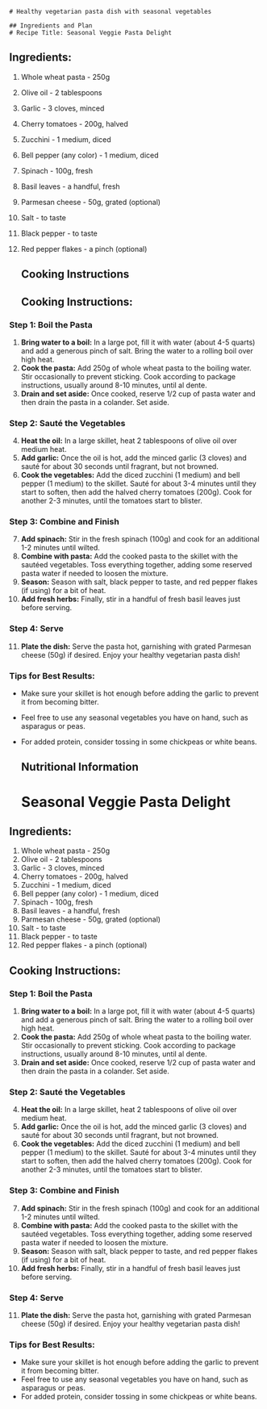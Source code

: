 
    # Healthy vegetarian pasta dish with seasonal vegetables
    
    ## Ingredients and Plan
    # Recipe Title: Seasonal Veggie Pasta Delight

## Ingredients:
1. Whole wheat pasta - 250g
2. Olive oil - 2 tablespoons
3. Garlic - 3 cloves, minced
4. Cherry tomatoes - 200g, halved
5. Zucchini - 1 medium, diced
6. Bell pepper (any color) - 1 medium, diced
7. Spinach - 100g, fresh
8. Basil leaves - a handful, fresh
9. Parmesan cheese - 50g, grated (optional)
10. Salt - to taste
11. Black pepper - to taste
12. Red pepper flakes - a pinch (optional)
    
    ## Cooking Instructions
    ## Cooking Instructions:

### Step 1: Boil the Pasta
1. **Bring water to a boil:** In a large pot, fill it with water (about 4-5 quarts) and add a generous pinch of salt. Bring the water to a rolling boil over high heat.
2. **Cook the pasta:** Add 250g of whole wheat pasta to the boiling water. Stir occasionally to prevent sticking. Cook according to package instructions, usually around 8-10 minutes, until al dente. 
3. **Drain and set aside:** Once cooked, reserve 1/2 cup of pasta water and then drain the pasta in a colander. Set aside.

### Step 2: Sauté the Vegetables
4. **Heat the oil:** In a large skillet, heat 2 tablespoons of olive oil over medium heat.
5. **Add garlic:** Once the oil is hot, add the minced garlic (3 cloves) and sauté for about 30 seconds until fragrant, but not browned.
6. **Cook the vegetables:** Add the diced zucchini (1 medium) and bell pepper (1 medium) to the skillet. Sauté for about 3-4 minutes until they start to soften, then add the halved cherry tomatoes (200g). Cook for another 2-3 minutes, until the tomatoes start to blister.

### Step 3: Combine and Finish
7. **Add spinach:** Stir in the fresh spinach (100g) and cook for an additional 1-2 minutes until wilted.
8. **Combine with pasta:** Add the cooked pasta to the skillet with the sautéed vegetables. Toss everything together, adding some reserved pasta water if needed to loosen the mixture.
9. **Season:** Season with salt, black pepper to taste, and red pepper flakes (if using) for a bit of heat.
10. **Add fresh herbs:** Finally, stir in a handful of fresh basil leaves just before serving.

### Step 4: Serve
11. **Plate the dish:** Serve the pasta hot, garnishing with grated Parmesan cheese (50g) if desired. Enjoy your healthy vegetarian pasta dish!

### Tips for Best Results:
- Make sure your skillet is hot enough before adding the garlic to prevent it from becoming bitter.
- Feel free to use any seasonal vegetables you have on hand, such as asparagus or peas.
- For added protein, consider tossing in some chickpeas or white beans.
    
    ## Nutritional Information
    # Seasonal Veggie Pasta Delight

## Ingredients:
1. Whole wheat pasta - 250g
2. Olive oil - 2 tablespoons
3. Garlic - 3 cloves, minced
4. Cherry tomatoes - 200g, halved
5. Zucchini - 1 medium, diced
6. Bell pepper (any color) - 1 medium, diced
7. Spinach - 100g, fresh
8. Basil leaves - a handful, fresh
9. Parmesan cheese - 50g, grated (optional)
10. Salt - to taste
11. Black pepper - to taste
12. Red pepper flakes - a pinch (optional)  

## Cooking Instructions:

### Step 1: Boil the Pasta
1. **Bring water to a boil:** In a large pot, fill it with water (about 4-5 quarts) and add a generous pinch of salt. Bring the water to a rolling boil over high heat.
2. **Cook the pasta:** Add 250g of whole wheat pasta to the boiling water. Stir occasionally to prevent sticking. Cook according to package instructions, usually around 8-10 minutes, until al dente. 
3. **Drain and set aside:** Once cooked, reserve 1/2 cup of pasta water and then drain the pasta in a colander. Set aside.

### Step 2: Sauté the Vegetables
4. **Heat the oil:** In a large skillet, heat 2 tablespoons of olive oil over medium heat.
5. **Add garlic:** Once the oil is hot, add the minced garlic (3 cloves) and sauté for about 30 seconds until fragrant, but not browned.
6. **Cook the vegetables:** Add the diced zucchini (1 medium) and bell pepper (1 medium) to the skillet. Sauté for about 3-4 minutes until they start to soften, then add the halved cherry tomatoes (200g). Cook for another 2-3 minutes, until the tomatoes start to blister.

### Step 3: Combine and Finish
7. **Add spinach:** Stir in the fresh spinach (100g) and cook for an additional 1-2 minutes until wilted.
8. **Combine with pasta:** Add the cooked pasta to the skillet with the sautéed vegetables. Toss everything together, adding some reserved pasta water if needed to loosen the mixture.
9. **Season:** Season with salt, black pepper to taste, and red pepper flakes (if using) for a bit of heat.
10. **Add fresh herbs:** Finally, stir in a handful of fresh basil leaves just before serving.

### Step 4: Serve
11. **Plate the dish:** Serve the pasta hot, garnishing with grated Parmesan cheese (50g) if desired. Enjoy your healthy vegetarian pasta dish!

### Tips for Best Results:
- Make sure your skillet is hot enough before adding the garlic to prevent it from becoming bitter.
- Feel free to use any seasonal vegetables you have on hand, such as asparagus or peas.
- For added protein, consider tossing in some chickpeas or white beans.
    